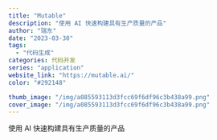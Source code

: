 ```yaml
---
title: "Mutable"
description: "使用 AI 快速构建具有生产质量的产品"
author: "瑞东"
date: "2023-03-30"
tags:
  - "代码生成"
categories: 代码开发
series: "application"
website_link: "https://mutable.ai/"
color: "#292148"

thumb_image: "/img/a085593113d3fcc69f6df96c3b438a99.png"
cover_image: "/img/a085593113d3fcc69f6df96c3b438a99.png"
---
```


使用 AI 快速构建具有生产质量的产品